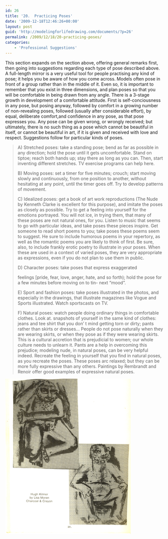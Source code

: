 ```yaml
---
id: 26
title: '20.  Practicing Poses'
date: '2009-12-18T12:46:26+00:00'
layout: post
guid: 'http://modelingforlifedrawing.com/documents/?p=26'
permalink: /2009/12/18/20-practicing-poses/
categories:
    - 'Professional Suggestions'
---
```


This section expands on the section above, offering general
remarks first, then going into suggestions regarding each type of
pose described above. A full-length mirror is a very useful tool for
people practising any kind of pose; it helps you be aware of how you
come across. Models often pose in front of a group rather than in
the middle of it. Even so, it is important to remember that you
exist in three dimensions, and plan poses so that you will be
comfortable in being drawn from any angle. There is a 3-stage growth
in development of a comfortable attitude. First is self-conciousness
in any pose, but posing anyway, followed by comfort in a growing
number of non-revealing poses, followed (usually after considerable
effort), by equal, deliberate comfort,and confidence in any pose, as
that pose expresses you. Any pose can be given wrong, or wrongly
received; but ultimately, there is no such thing as a pose which
cannot be beautiful in itself, or cannot be beautiful in art, if it
is given and received with love and respect. Suggestions follow for
particular kinds of poses.

> A) Stretched poses: take a standing pose; bend as far as
> possible in any direction; hold the pose until it gets
> uncomfortable. Stand on tiptoe; reach both hands up; stay
> there as long as you can. Then, start inventing different
> stretches. TV exercise programs can help here.
>
> B) Moving poses: set a timer for five minutes; crouch; start
> moving slowly and continuously, from one position to
> another, without hesitating at any point, until the timer
> goes off. Try to develop patterns of movement.
>
> C) Idealized poses: get a book of art work reproductions (The
> Nude by Kenneth Clarke is excellent for this purpose), and
> imitate the poses as closely as possible. Try to get a
> feeling into yourself for the emotions portrayed. You
> will not ice, in trying them, that many of these poses are
> not natural ones, for you. Listen to music that seems to
> go with particular ideas, and take poses these pieces
> inspire. Get someone to read short poems to you; take poses
> these poems seem to suggest. He sure to include humorous
> poems in your repertory, as well as the romantic poems you
> are likely to think of first. Be sure, also, to incIude
> frankly erotic poetry to illustrate in your poses. When
> these are used in a context of varied poses, they are very
> appropriate as expressions, even if you do not plan to use
> them in public.
>
> D) Character poses: take poses that express exaggerated
>
> feelings \[pride, fear, love, anger, hate, and so forth); hold
> the pose for a few minutes before moving on to tin- next
> “mood”.
>
> E) Sport and fashion poses: take poses illustrated in the
> photos, and especially in the drawings, that illustrate
> magazines like Vogue and Sports illustrated. Watch
> sportscasts on TV.
>
> F) Natural poses: watch people doing ordinary things in
> comfortable clothes. Look at. snapshots of yourself in the
> same kind of clothes: jeans and tee shirt that you don’ t mind
> getting torn or dirty; pants rather than skirts or dresses…
> People do not pose naturally when they are wearing skirts, or
> when they pose as if they were wearing skirts. This is a
> cultural accretion that is prejudicial to women; our whole
> culture needs to unlearn it. Pants are a heIp in
> overcoming this prejudice; modeling nude, in natural poses,
> can be very helpful indeed. Recreate the feeling in
> yourself that you find in natural poses, as you recreate the
> poses. These poses arc relaxed; but they can be more fully
> expressive than any others. Paintings by Rembrandt and
> Renoir offer good examples of expressive natural poses.

![](/images/20_hughbyLisaMoran0007DONE.jpg)
